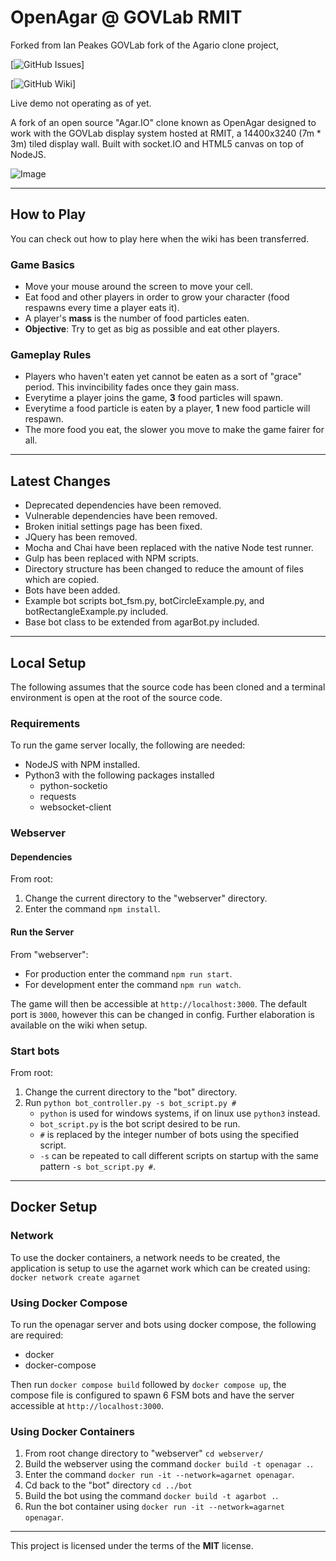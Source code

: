 OpenAgar @ GOVLab RMIT
=============
Forked from Ian Peakes GOVLab fork of the Agario clone project, 

[![GitHub Issues](https://github.com/OscarEwen/OpenAgar-GOVLab-RMIT/issues)]

[![GitHub Wiki](https://github.com/OscarEwen/OpenAgar-GOVLab-RMIT/wiki)]

Live demo not operating as of yet.

A fork of an open source "Agar.IO" clone known as OpenAgar designed to work with the GOVLab display system hosted at RMIT, a 14400x3240 (7m * 3m) tiled display wall. Built with socket.IO and HTML5 canvas on top of NodeJS.

![Image](screenshot.png)

---

## How to Play
You can check out how to play here when the wiki has been transferred.

### Game Basics
- Move your mouse around the screen to move your cell.
- Eat food and other players in order to grow your character (food respawns every time a player eats it).
- A player's **mass** is the number of food particles eaten.
- **Objective**: Try to get as big as possible and eat other players.

### Gameplay Rules
- Players who haven't eaten yet cannot be eaten as a sort of "grace" period. This invincibility fades once they gain mass.
- Everytime a player joins the game, **3** food particles will spawn.
- Everytime a food particle is eaten by a player, **1** new food particle will respawn.
- The more food you eat, the slower you move to make the game fairer for all.

---

## Latest Changes
- Deprecated dependencies have been removed.
- Vulnerable dependencies have been removed.
- Broken initial settings page has been fixed.
- JQuery has been removed.
- Mocha and Chai have been replaced with the native Node test runner.
- Gulp has been replaced with NPM scripts.
- Directory structure has been changed to reduce the amount of files which are copied.
- Bots have been added.
- Example bot scripts bot_fsm.py, botCircleExample.py, and botRectangleExample.py included.
- Base bot class to be extended from agarBot.py included.

---

## Local Setup
The following assumes that the source code has been cloned and a terminal environment is open at the root of the source code.
### Requirements
To run the game server locally, the following are needed: 
- NodeJS with NPM installed.
- Python3 with the following packages installed
    - python-socketio
    - requests
    - websocket-client
### Webserver
#### Dependencies
From root:
1. Change the current directory to the "webserver" directory.
2. Enter the command `npm install`. 

#### Run the Server
From "webserver":
- For production enter the command `npm run start`.
- For development enter the command `npm run watch`.

The game will then be accessible at `http://localhost:3000`. The default port is `3000`, however this can be changed in config. Further elaboration is available on the wiki when setup.

### Start bots
From root:
1. Change the current directory to the "bot" directory.
2. Run `python bot_controller.py -s bot_script.py #`
    - `python` is used for windows systems, if on linux use `python3` instead.
    - `bot_script.py` is the bot script desired to be run.
    - `#` is replaced by the integer number of bots using the specified script.
    - `-s` can be repeated to call different scripts on startup with the same pattern `-s bot_script.py #`.

---

## Docker Setup
### Network
To use the docker containers, a network needs to be created, the application is setup to use the agarnet work which can be created using:
`docker network create agarnet`

### Using Docker Compose
To run the openagar server and bots using docker compose, the following are required:
- docker
- docker-compose

Then run `docker compose build` followed by `docker compose up`, the compose file is configured to spawn 6 FSM bots and have the server accessible at `http://localhost:3000`.

### Using Docker Containers
1. From root change directory to "webserver" `cd webserver/`
2. Build the webserver using the command `docker build -t openagar .`.
3. Enter the command `docker run -it --network=agarnet openagar`.
4. Cd back to the "bot" directory `cd ../bot`
5. Build the bot using the command `docker build -t agarbot .`.
6. Run the bot container using `docker run -it --network=agarnet openagar`.

---

This project is licensed under the terms of the **MIT** license.
